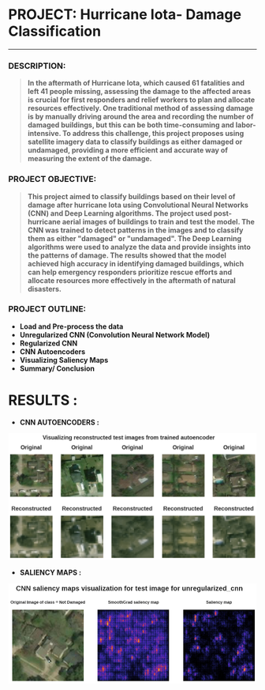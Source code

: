 # <b> PROJECT: Hurricane Iota- Damage Classification
  ______________
### <b> DESCRIPTION:
  
  > In the aftermath of Hurricane Iota, which caused 61 fatalities and left 41 people missing, assessing the damage to the affected areas is crucial for first responders and relief workers to plan and allocate resources effectively. One traditional method of assessing damage is by manually driving around the area and recording the number of damaged buildings, but this can be both time-consuming and labor-intensive. To address this challenge, this project proposes using satellite imagery data to classify buildings as either damaged or undamaged, providing a more efficient and accurate way of measuring the extent of the damage.
  
### <b> PROJECT OBJECTIVE:
  > This project aimed to classify buildings based on their level of damage after hurricane Iota using Convolutional Neural Networks (CNN) and Deep Learning algorithms. The project used post-hurricane aerial images of buildings to train and test the model. The CNN was trained to detect patterns in the images and to classify them as either "damaged" or "undamaged". The Deep Learning algorithms were used to analyze the data and provide insights into the patterns of damage. The results showed that the model achieved high accuracy in identifying damaged buildings, which can help emergency responders prioritize rescue efforts and allocate resources more effectively in the aftermath of natural disasters.

### <b> PROJECT OUTLINE: 
  
  * Load and Pre-process the data
  * Unregularized CNN (Convolution Neural Network Model)
  * Regularized CNN
  * CNN Autoencoders 
  * Visualizing Saliency Maps
  * Summary/ Conclusion

# <b> RESULTS : 
* CNN AUTOENCODERS : 

![Auto_encoder](Image/AutoencoderResults.png)

* SALIENCY MAPS :
  
![Saliency Map](Image/SaliencyMaps.png)
